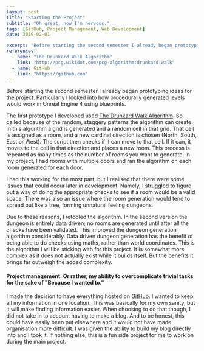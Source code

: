 ```yaml
---
layout: post
title: "Starting the Project"
subtitle: "Oh great, now I'm nervous."
tags: [GitHub, Project Management, Web Development]
date: 2019-02-01

excerpt: "Before starting the second semester I already began prototyping ideas for the project. Particularly I looked into how procedurally generated levels would work in Unreal Engine 4 using blueprints."
references:
  - name: "The Drunkard Walk Algorithm"
    link: "http://pcg.wikidot.com/pcg-algorithm:drunkard-walk"
  - name: GitHub
    link: "https://github.com"
---
```


Before starting the second semester I already began prototyping ideas for the project. Particularly I looked into how procedurally generated levels would work in Unreal Engine 4 using blueprints.

The first prototype I developed used [The Drunkard Walk Algorithm](http://pcg.wikidot.com/pcg-algorithm:drunkard-walk). So called because of the random, staggery patterns the algorithm can create.
In this algorithm a grid is generated and a random cell in that grid. That cell is assigned as a room, and a new cardinal direction is chosen (North, South, East or West). The script then checks if it can move to that cell. If it can, it moves to the cell in that direction and places a new room. This process is repeated as many times as the number of rooms you want to generate. In my project, I had rooms with multiple doors and ran the algorithm on each room generated for each door.

I had this working for the most part, but I realised that there were some issues that could occur later in development. Namely, I struggled to figure out a way of doing the appropriate checks to see if a room would be a valid space. There was also an issue where the room generation would tend to spread out like a tree, forming unnatural feeling dungeons.

Due to these reasons, I retooled the algorithm. In the second version the dungeon is entirely data driven; no rooms are generated until after all the checks have been validated. This improved the dungeon generation algorithm considerably. Data driven dungeon generation has the benefit of being able to do checks using maths, rather than world coordinates. This is the algorithm I will be sticking with for this project. It is somewhat more complex as it does not actually exist while it builds itself. But the benefits it brings far outweigh the added complexity.

#### Project management. Or rather, my ability to overcomplicate trivial tasks for the sake of "Because I wanted to."

I made the decision to have everything hosted on [GitHub](https://github.com). I wanted to keep all my information in one location. This was basically for my own sanity, but it will make finding information easier. When choosing to do that though, I did not take in to account having to make a blog. And to be honest, this could have easily been put elsewhere and it would not have made organisation more difficult. I was given the ability to build my blog directly into and I took it. If nothing else, this is a fun side project for me to work on during the main project.
